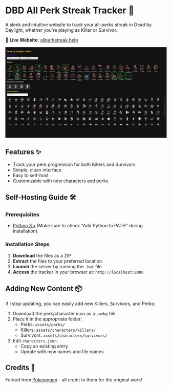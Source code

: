 # DBD All Perk Streak Tracker 🌟

A sleek and intuitive website to track your all-perks streak in Dead by Daylight, whether you're playing as Killer or Survivor.

🔗 **Live Website:** [allperkstreak.help](www.allperkstreak.help)

![DBD Perk Streak Tracker Preview](preview.jpg)

## Features ✨
- Track your perk progression for both Killers and Survivors
- Simple, clean interface
- Easy to self-host
- Customizable with new characters and perks

## Self-Hosting Guide 🛠️

### Prerequisites
- [Python 3.x](https://www.python.org/downloads/) (Make sure to check "Add Python to PATH" during installation)

### Installation Steps
1. **Download** the files as a ZIP
2. **Extract** the files to your preferred location
3. **Launch** the server by running the `.bat` file
4. **Access** the tracker in your browser at: `http://localhost:8000`

## Adding New Content 📦
If I stop updating, you can easily add new Killers, Survivors, and Perks:

1. Download the perk/character icon as a `.webp` file
2. Place it in the appropriate folder:
   - Perks: `assets/perks/`
   - Killers: `assets/characters/killers/`
   - Survivors: `assets/characters/survivors/`
3. Edit `characters.json`:
   - Copy an existing entry
   - Update with new names and file names

## Credits 🙏
Forked from [Pokejongen](https://github.com/Pokejongen) - all credit to them for the original work!
